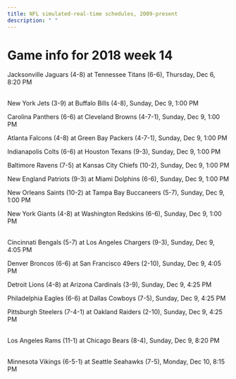```yaml
---
title: NFL simulated-real-time schedules, 2009-present
description: " "
---
```


# Game info for 2018 week 14

Jacksonville Jaguars (4-8) at Tennessee Titans (6-6), Thursday, Dec 6, 8:20 PM

<br/>New York Jets (3-9) at Buffalo Bills (4-8), Sunday, Dec 9, 1:00 PM

Carolina Panthers (6-6) at Cleveland Browns (4-7-1), Sunday, Dec 9, 1:00 PM

Atlanta Falcons (4-8) at Green Bay Packers (4-7-1), Sunday, Dec 9, 1:00 PM

Indianapolis Colts (6-6) at Houston Texans (9-3), Sunday, Dec 9, 1:00 PM

Baltimore Ravens (7-5) at Kansas City Chiefs (10-2), Sunday, Dec 9, 1:00 PM

New England Patriots (9-3) at Miami Dolphins (6-6), Sunday, Dec 9, 1:00 PM

New Orleans Saints (10-2) at Tampa Bay Buccaneers (5-7), Sunday, Dec 9, 1:00 PM

New York Giants (4-8) at Washington Redskins (6-6), Sunday, Dec 9, 1:00 PM

<br/>Cincinnati Bengals (5-7) at Los Angeles Chargers (9-3), Sunday, Dec 9, 4:05 PM

Denver Broncos (6-6) at San Francisco 49ers (2-10), Sunday, Dec 9, 4:05 PM

Detroit Lions (4-8) at Arizona Cardinals (3-9), Sunday, Dec 9, 4:25 PM

Philadelphia Eagles (6-6) at Dallas Cowboys (7-5), Sunday, Dec 9, 4:25 PM

Pittsburgh Steelers (7-4-1) at Oakland Raiders (2-10), Sunday, Dec 9, 4:25 PM

<br/>Los Angeles Rams (11-1) at Chicago Bears (8-4), Sunday, Dec 9, 8:20 PM

<br/>Minnesota Vikings (6-5-1) at Seattle Seahawks (7-5), Monday, Dec 10, 8:15 PM

